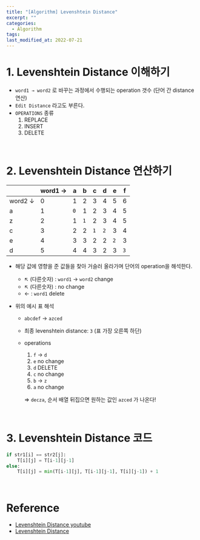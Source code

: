 ```yaml
---
title: "[Algorithm] Levenshtein Distance"
excerpt: ""
categories:
  - Algorithm
tags:
last_modified_at: 2022-07-21
---
```


# 1. Levenshtein Distance 이해하기

+ `word1 → word2` 로 바꾸는 과정에서 수행되는 operation 갯수 (단어 간 distance 연산)
+ `Edit Distance` 라고도 부른다.
+ `OPERATIONS` 종류 <br>
  1) REPLACE <br>
  2) INSERT <br>
  3) DELETE <br>
    
<br>

# 2. Levenshtein Distance 연산하기

|  | word1 → | a | b | c | d | e | f |
| --- | --- | --- | --- | --- | --- | --- | --- |
| word2 ↓ | 0 | 1 | 2 | 3 | 4 | 5 | 6 |
| a | 1 | `0` | 1 | 2 | 3 | 4 | 5 |
| z | 2 | 1 | `1` | 2 | 3 | 4 | 5 |
| c | 3 | 2 | 2 | `1` | `2` | 3 | 4 |
| e | 4 | 3 | 3 | 2 | 2 | `2` | 3 |
| d | 5 | 4 | 4 | 3 | 2 | 3 | `3` |

+ 해당 값에 영향을 준 값들을 찾아 거슬러 올라가며 단어의 operation을 해석한다.
  + ↖︎ (다른숫자) : `word1` → `word2` change
  + ↖︎ (다른숫자) : no change
  + ← : `word1` delete

+ 위의 예시 표 해석
  + `abcdef` → `azced`
  + 최종 levenshtein distance: `3` (표 가장 오른쪽 하단)
  + operations <br>
    1) `f` → `d` <br>
    2) `e` no change <br>
    3) `d` DELETE <br>
    4) `c` no change <br>
    5) `b` → `z` <br>
    6) `a` no change
        
      ⇒ `decza`, 순서 배열 뒤집으면 원하는 값인 `azced` 가 나온다!
        
<br>

# 3. Levenshtein Distance 코드

```python
if str1[i] == str2[j]:
	T[i][j] = T[i-1][j-1]
else:
	T[i][j] = min(T[i-1][j], T[i-1][j-1], T[i][j-1]) + 1
```

<br>

# Reference

+ [Levenshtein Distance youtube](https://www.youtube.com/watch?v=We3YDTzNXEk)
+ [Levenshtein Distance](https://python-course.eu/applications-python/levenshtein-distance.php)